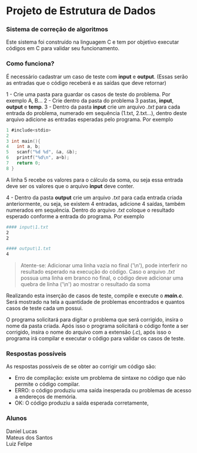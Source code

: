 # Projeto de Estrutura de Dados

### Sistema de correção de algoritmos

Este sistema foi construído na linguagem C e tem por objetivo executar códigos em C para validar seu funcionamento.

### Como funciona?

É necessário cadastrar um caso de teste com **input** e **output**. (Essas serão as entradas que o código receberá e as saídas que deve retornar)

1 - Crie uma pasta para guardar os casos de teste do problema. Por exemplo A, B...
2 - Crie dentro da pasta do problema 3 pastas, **input**, **output** e **temp**.
3 - Dentro da pasta **input** crie um arquivo _.txt_ para cada entrada do problema, numerado em sequência (1.txt, 2.txt...), dentro deste arquivo adicione as entradas esperadas pelo programa. Por exemplo
```c
1 #include<stdio>
2
3 int main(){
4	int a, b;
5	scanf("%d %d", &a, &b);
6	printf("%d\n", a+b);
7	return 0;
8 }
```
A linha 5 recebe os valores para o cálculo da soma, ou seja essa entrada deve ser os valores que o arquivo **input** deve conter.

4 - Dentro da pasta **output** crie um arquivo _.txt_ para cada entrada criada anteriormente, ou seja, se existem 4 entradas, adicione 4 saídas, também numerados em sequência. Dentro do arquivo _.txt_ coloque o resultado esperado conforme a entrada do programa. Por exemplo

```bash
#### input\1.txt
2
2
```

```bash
#### output\1.txt
4
```
> Atente-se: Adicionar uma linha vazia no final ('\n'), pode interferir no resultado esperado na execução do código. Caso o arquivo _.txt_ possua uma linha em branco no final, o código deve adicionar uma quebra de linha ('\n') ao mostrar o resultado da soma

Realizando esta inserção de casos de teste, compile e execute o _**main.c**_. Será mostrado na tela a quantidade de problemas encontrados e quantos casos de teste cada um possui.

O programa solicitará para digitar o problema que será corrigido, insira o nome da pasta criada. Após isso o programa solicitará o código fonte a ser corrigido, insira o nome do arquivo com a extensão (_.c_), após isso o programa irá compilar e executar o código para validar os casos de teste.

### Respostas possíveis

As respostas possíveis de se obter ao corrigir um código são:
- Erro de compilação: existe um problema de sintaxe no código que não permite o código compilar.
- ERRO: o código produziu uma saída inesperada ou problemas de acesso a endereços de memória.
- OK: O código produziu a saída esperada corretamente,

### Alunos
Daniel Lucas <br>
Mateus dos Santos <br>
Luiz Felipe
